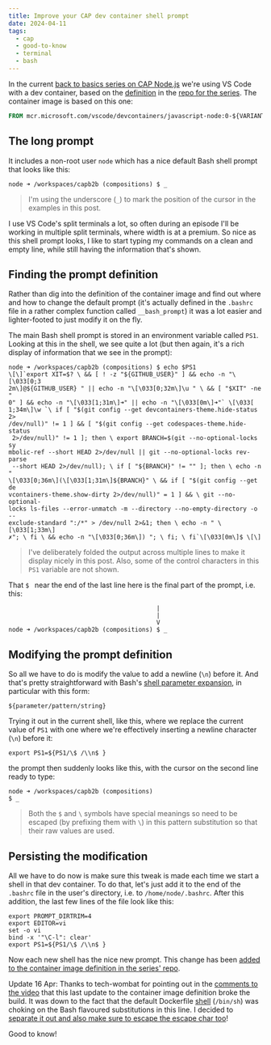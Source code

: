 ```yaml
---
title: Improve your CAP dev container shell prompt
date: 2024-04-11
tags:
  - cap
  - good-to-know
  - terminal
  - bash
---
```

In the current [back to basics series on CAP Node.js](https://www.youtube.com/playlist?list=PL6RpkC85SLQBHPdfHQ0Ry2TMdsT-muECx) we're using VS Code with a dev container, based on the [definition](https://github.com/qmacro/capb2b/tree/main/.devcontainer) in the [repo for the series](https://github.com/qmacro/capb2b). The container image is based on this one:

```dockerfile
FROM mcr.microsoft.com/vscode/devcontainers/javascript-node:0-${VARIANT}
```

## The long prompt

It includes a non-root user `node` which has a nice default Bash shell prompt that looks like this:

```text
node ➜ /workspaces/capb2b (compositions) $ _
```

> I'm using the underscore (`_`) to mark the position of the cursor in the examples in this post.

I use VS Code's split terminals a lot, so often during an episode I'll be working in multiple split terminals, where width is at a premium. So nice as this shell prompt looks, I like to start typing my commands on a clean and empty line, while still having the information that's shown.

## Finding the prompt definition

Rather than dig into the definition of the container image and find out where and how to change the default prompt (it's actually defined in the `.bashrc` file in a rather complex function called `__bash_prompt`) it was a lot easier and lighter-footed to just modify it on the fly.

The main Bash shell prompt is stored in an environment variable called `PS1`. Looking at this in the shell, we see quite a lot (but then again, it's a rich display of information that we see in the prompt):

```shell
node ➜ /workspaces/capb2b (compositions) $ echo $PS1
\[\]`export XIT=$? \ && [ ! -z "${GITHUB_USER}" ] && echo -n "\[\033[0;3
2m\]@${GITHUB_USER} " || echo -n "\[\033[0;32m\]\u " \ && [ "$XIT" -ne "
0" ] && echo -n "\[\033[1;31m\]➜" || echo -n "\[\033[0m\]➜"` \[\033[
1;34m\]\w `\ if [ "$(git config --get devcontainers-theme.hide-status 2>
/dev/null)" != 1 ] && [ "$(git config --get codespaces-theme.hide-status
 2>/dev/null)" != 1 ]; then \ export BRANCH=$(git --no-optional-locks sy
mbolic-ref --short HEAD 2>/dev/null || git --no-optional-locks rev-parse
 --short HEAD 2>/dev/null); \ if [ "${BRANCH}" != "" ]; then \ echo -n "
\[\033[0;36m\](\[\033[1;31m\]${BRANCH}" \ && if [ "$(git config --get de
vcontainers-theme.show-dirty 2>/dev/null)" = 1 ] && \ git --no-optional-
locks ls-files --error-unmatch -m --directory --no-empty-directory -o --
exclude-standard ":/*" > /dev/null 2>&1; then \ echo -n " \[\033[1;33m\]
✗"; \ fi \ && echo -n "\[\033[0;36m\]) "; \ fi; \ fi`\[\033[0m\]$ \[\]
```
> I've deliberately folded the output across multiple lines to make it display nicely in this post. Also, some of the control characters in this `PS1` variable are not shown.

That `$ ` near the end of the last line here is the final part of the prompt, i.e. this:

```text
                                         |
                                         |
                                         V                   
node ➜ /workspaces/capb2b (compositions) $ _
```

## Modifying the prompt definition

So all we have to do is modify the value to add a newline (`\n`) before it. And that's pretty straightforward with Bash's [shell parameter expansion](https://www.gnu.org/software/bash/manual/html_node/Shell-Parameter-Expansion.html), in particular with this form:

```shell
${parameter/pattern/string}
```

Trying it out in the current shell, like this, where we replace the current value of `PS1` with one where we're effectively inserting a newline character (`\n`) before it:

```shell
export PS1=${PS1/\$ /\\n$ }
```

the prompt then suddenly looks like this, with the cursor on the second line ready to type:

```text
node ➜ /workspaces/capb2b (compositions) 
$ _
```

> Both the `$` and `\` symbols have special meanings so need to be escaped (by prefixing them with `\`) in this pattern substitution so that their raw values are used.

## Persisting the modification

All we have to do now is make sure this tweak is made each time we start a shell in that dev container. To do that, let's just add it to the end of the `.bashrc` file in the user's directory, i.e. to `/home/node/.bashrc`. After this addition, the last few lines of the file look like this:

```shell
export PROMPT_DIRTRIM=4
export EDITOR=vi
set -o vi
bind -x '"\C-l": clear'
export PS1=${PS1/\$ /\\n$ }
```

Now each new shell has the nice new prompt. This change has been [added to the container image definition in the series' repo](https://github.com/qmacro/capb2b/commit/0654e1afbf76f9256e6ff565c94c920189e72136).

Update 16 Apr: Thanks to tech-wombat for pointing out in the [comments to the video](https://studio.youtube.com/video/BwL_2qAPYsc/comments) that this last update to the container image definition broke the build. It was down to the fact that the default Dockerfile [shell](https://docs.docker.com/reference/dockerfile/#shell) (`/bin/sh`) was choking on the Bash flavoured substitutions in this line. I decided to [separate it out and also make sure to escape the escape char too](https://github.com/qmacro/capb2b/commit/b20125199d787f25961ae6f54138bbfc82799931)!

Good to know!
